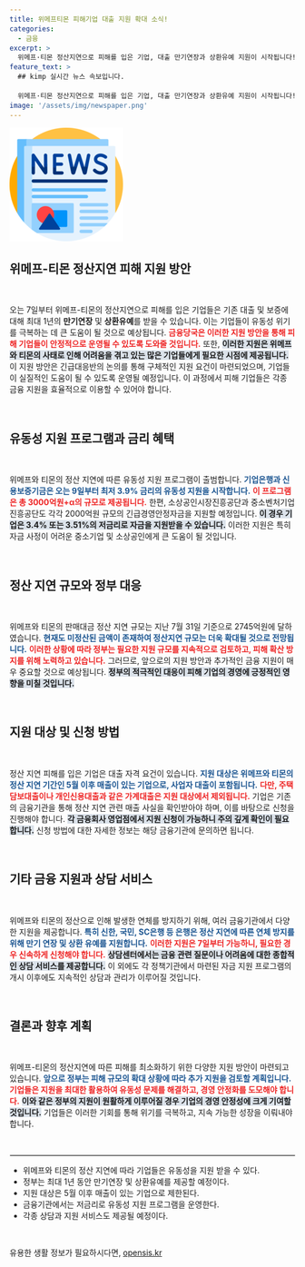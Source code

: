 ```yaml
---
title: 위메프티몬 피해기업 대출 지원 확대 소식!
categories:
  - 금융
excerpt: >
  위메프·티몬 정산지연으로 피해를 입은 기업, 대출 만기연장과 상환유예 지원이 시작됩니다! 3.9% 저금리로 3000억원 규모 유동성 공급이 예정되어 있어 많은 기업들의 숨통이 트일 전망.
feature_text: >
  ## kimp 실시간 뉴스 속보입니다.

  위메프·티몬 정산지연으로 피해를 입은 기업, 대출 만기연장과 상환유예 지원이 시작됩니다! 3.9% 저금리로 3000억원 규모 유동성 공급이 예정되어 있어 많은 기업들의 숨통이 트일 전망.
image: '/assets/img/newspaper.png'
---
```


<p><img src="/assets/img/newspaper.png" alt="kimplant 속보" /></p>

<h2 data-ke-size="size26">위메프-티몬 정산지연 피해 지원 방안</h2>

<p data-ke-size="size16">&nbsp;</p>  

<p>오는 7일부터 위메프-티몬의 정산지연으로 피해를 입은 기업들은 기존 대출 및 보증에 대해 최대 1년의 <b>만기연장</b> 및 <b>상환유예</b>를 받을 수 있습니다. 이는 기업들이 유동성 위기를 극복하는 데 큰 도움이 될 것으로 예상됩니다. <b><span style="color: #ee2323;">금융당국은 이러한 지원 방안을 통해 피해 기업들이 안정적으로 운영될 수 있도록 도와줄 것입니다.</span></b> 또한, <b><span style="background-color: #21538527;">이러한 지원은 위메프와 티몬의 사태로 인해 어려움을 겪고 있는 많은 기업들에게 필요한 시점에 제공됩니다.</span></b> 이 지원 방안은 긴급대응반의 논의를 통해 구체적인 지원 요건이 마련되었으며, 기업들이 실질적인 도움이 될 수 있도록 운영될 예정입니다. 이 과정에서 피해 기업들은 각종 금융 지원을 효율적으로 이용할 수 있어야 합니다. </p>

<p data-ke-size="size16">&nbsp;</p>  

<h2 data-ke-size="size26">유동성 지원 프로그램과 금리 혜택</h2>  

<p data-ke-size="size16">&nbsp;</p>  

<p>위메프와 티몬의 정산 지연에 따른 유동성 지원 프로그램이 출범합니다. <b><span style="color: #1a5490;">기업은행과 신용보증기금은 오는 9일부터 최저 3.9% 금리의 유동성 지원을 시작합니다.</span></b> <b><span style="color: #ee2323;">이 프로그램은 총 3000억원+α의 규모로 제공됩니다.</span></b> 한편, 소상공인시장진흥공단과 중소벤처기업진흥공단도 각각 2000억원 규모의 긴급경영안정자금을 지원할 예정입니다. <b><span style="background-color: #21538527;">이 경우 기업은 3.4% 또는 3.51%의 저금리로 자금을 지원받을 수 있습니다.</span></b> 이러한 지원은 특히 자금 사정이 어려운 중소기업 및 소상공인에게 큰 도움이 될 것입니다. </p>

<p data-ke-size="size16">&nbsp;</p>  

<h2 data-ke-size="size26">정산 지연 규모와 정부 대응</h2>  

<p data-ke-size="size16">&nbsp;</p>  

<p>위메프와 티몬의 판매대금 정산 지연 규모는 지난 7월 31일 기준으로 2745억원에 달하였습니다. <b><span style="color: #1a5490;">현재도 미정산된 금액이 존재하여 정산지연 규모는 더욱 확대될 것으로 전망됩니다.</span></b> <b><span style="color: #ee2323;">이러한 상황에 따라 정부는 필요한 지원 규모를 지속적으로 검토하고, 피해 확산 방지를 위해 노력하고 있습니다.</span></b> 그러므로, 앞으로의 지원 방안과 추가적인 금융 지원이 매우 중요할 것으로 예상됩니다. <b><span style="background-color: #21538527;">정부의 적극적인 대응이 피해 기업의 경영에 긍정적인 영향을 미칠 것입니다.</span></b> </p>

<p data-ke-size="size16">&nbsp;</p>  

<h2 data-ke-size="size26">지원 대상 및 신청 방법</h2>  

<p data-ke-size="size16">&nbsp;</p>  

<p>정산 지연 피해를 입은 기업은 대출 자격 요건이 있습니다. <b><span style="color: #1a5490;">지원 대상은 위메프와 티몬의 정산 지연 기간인 5월 이후 매출이 있는 기업으로, 사업자 대출이 포함됩니다.</span></b> <b><span style="color: #ee2323;">다만, 주택담보대출이나 개인신용대출과 같은 가계대출은 지원 대상에서 제외됩니다.</span></b> 기업은 기존의 금융기관을 통해 정산 지연 관련 매출 사실을 확인받아야 하며, 이를 바탕으로 신청을 진행해야 합니다. <b><span style="background-color: #21538527;">각 금융회사 영업점에서 지원 신청이 가능하니 주의 깊게 확인이 필요합니다.</span></b> 신청 방법에 대한 자세한 정보는 해당 금융기관에 문의하면 됩니다. </p>

<p data-ke-size="size16">&nbsp;</p>  

<h2 data-ke-size="size26">기타 금융 지원과 상담 서비스</h2>  

<p data-ke-size="size16">&nbsp;</p>  

<p>위메프와 티몬의 정산으로 인해 발생한 연체를 방지하기 위해, 여러 금융기관에서 다양한 지원을 제공합니다. <b><span style="color: #1a5490;">특히 신한, 국민, SC은행 등 은행은 정산 지연에 따른 연체 방지를 위해 만기 연장 및 상환 유예를 지원합니다.</span></b> <b><span style="color: #ee2323;">이러한 지원은 7일부터 가능하니, 필요한 경우 신속하게 신청해야 합니다.</span></b> <b><span style="background-color: #21538527;">상담센터에서는 금융 관련 질문이나 어려움에 대한 종합적인 상담 서비스를 제공합니다.</span></b> 이 외에도 각 정책기관에서 마련된 자금 지원 프로그램의 개시 이후에도 지속적인 상담과 관리가 이루어질 것입니다. </p>

<p data-ke-size="size16">&nbsp;</p>  

<h2 data-ke-size="size26">결론과 향후 계획</h2>  

<p data-ke-size="size16">&nbsp;</p>  

<p>위메프-티몬의 정산지연에 따른 피해를 최소화하기 위한 다양한 지원 방안이 마련되고 있습니다. <b><span style="color: #1a5490;">앞으로 정부는 피해 규모의 확대 상황에 따라 추가 지원을 검토할 계획입니다.</span></b> <b><span style="color: #ee2323;">기업들은 지원을 최대한 활용하여 유동성 문제를 해결하고, 경영 안정화를 도모해야 합니다.</span></b> <b><span style="background-color: #21538527;">이와 같은 정부의 지원이 원활하게 이루어질 경우 기업의 경영 안정성에 크게 기여할 것입니다.</span></b> 기업들은 이러한 기회를 통해 위기를 극복하고, 지속 가능한 성장을 이뤄내야 합니다. </p>

<p data-ke-size="size16">&nbsp;</p>  

<hr style="border:1px solid #e3e3e3;">  

<ul>  
<li>위메프와 티몬의 정산 지연에 따라 기업들은 유동성을 지원 받을 수 있다.</li>  
<li>정부는 최대 1년 동안 만기연장 및 상환유예를 제공할 예정이다.</li>  
<li>지원 대상은 5월 이후 매출이 있는 기업으로 제한된다.</li>  
<li>금융기관에서는 저금리로 유동성 지원 프로그램을 운영한다.</li>  
<li>각종 상담과 지원 서비스도 제공될 예정이다.</li>  
</ul>  

<p data-ke-size="size16">&nbsp;</p>
유용한 생활 정보가 필요하시다면, <a href="https://opensis.kr" rel="dofollow">opensis.kr</a>


